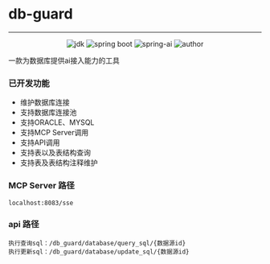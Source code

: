 # db-guard

-----
<p align="center"> 
    <img src="https://img.shields.io/badge/JDK-17-green.svg" alt="jdk"/>
    <img src="https://img.shields.io/badge/Spring%20Boot-3.4.3-blue.svg" alt="spring boot"/>
    <img src="https://img.shields.io/badge/spring%20ai-1.0.0%20M6-blue.svg" alt="spring-ai" />
    <img src="https://img.shields.io/badge/Author-Choy RunYu-pink.svg" alt="author" />
</p>


一款为数据库提供ai接入能力的工具

### 已开发功能

- 维护数据库连接
- 支持数据库连接池
- 支持ORACLE、MYSQL
- 支持MCP Server调用
- 支持API调用
- 支持表以及表结构查询
- 支持表及表结构注释维护

### MCP Server 路径

```
localhost:8083/sse
``` 

### api 路径

```
执行查询sql：/db_guard/database/query_sql/{数据源id}
执行更新sql：/db_guard/database/update_sql/{数据源id}
```